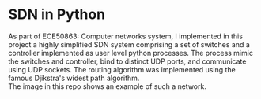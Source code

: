 # SDN in Python

As part of ECE50863: Computer networks system, I implemented in this project a highly simplified SDN system comprising a set of switches and a controller implemented as user level python processes. The process mimic the switches and controller, bind to distinct UDP ports, and communicate using UDP sockets. The routing algorithm was implemented using the famous Djikstra's widest path algorithm. 
</br> The image in this repo shows an example of such a network. 

